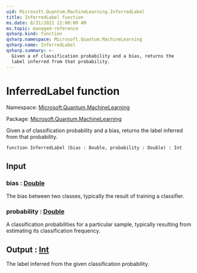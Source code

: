 ```yaml
---
uid: Microsoft.Quantum.MachineLearning.InferredLabel
title: InferredLabel function
ms.date: 8/31/2021 12:00:00 AM
ms.topic: managed-reference
qsharp.kind: function
qsharp.namespace: Microsoft.Quantum.MachineLearning
qsharp.name: InferredLabel
qsharp.summary: >-
  Given a of classification probability and a bias, returns the
  label inferred from that probability.
---
```


# InferredLabel function

Namespace: [Microsoft.Quantum.MachineLearning](xref:Microsoft.Quantum.MachineLearning)

Package: [Microsoft.Quantum.MachineLearning](https://nuget.org/packages/Microsoft.Quantum.MachineLearning)


Given a of classification probability and a bias, returns thelabel inferred from that probability.

```qsharp
function InferredLabel (bias : Double, probability : Double) : Int
```


## Input

### bias : [Double](xref:microsoft.quantum.qsharp.valueliterals#double-literals)

The bias between two classes, typically the result of training aclassifier.


### probability : [Double](xref:microsoft.quantum.qsharp.valueliterals#double-literals)

A classification probabilities for a particular sample, typicallyresulting from estimating its classification frequency.



## Output : [Int](xref:microsoft.quantum.qsharp.valueliterals#int-literals)

The label inferred from the given classification probability.